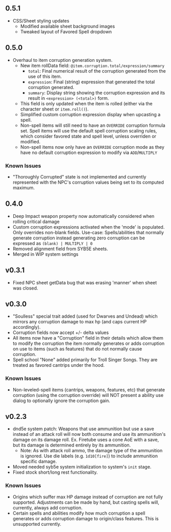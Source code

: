 ## 0.5.1
* CSS/Sheet styling updates
  * Modified available sheet background images
  * Tweaked layout of Favored Spell dropdown

## 0.5.0
* Overhaul to item corruption generation system.
  * New item rollData field: `@item.corruption.total/expression/summary`
    * `total`: Final numerical result of the corruption generated from the use of this item.
    * `expression`: Final (string) expression that generated the total corruption generated.
    * `summary`: Display string showing the corruption expression and its result in `<expression> (<total>)` form.
  * This field is only updated when the item is rolled (either via the character sheet or `item.roll()`).
  * Simplified custom corruption expression display when upcasting a spell.
  * Non-spell items will still need to have an `OVERRIDE` corruption formula set. Spell items will use the default spell corruption scaling rules, which consider favored state and spell level, unless overriden or modified.
  * Non-spell items now only have an `OVERRIDE` corruption mode as they have no default corruption expression to modify via `ADD`/`MULTIPLY`

### Known Issues
  * "Thoroughly Corrupted" state is not implemented and currently represented with the NPC's corruption values being set to its computed maximum.

## 0.4.0
* Deep Impact weapon property now automatically considered when rolling critical damage
* Custom corruption expressions activated when the 'mode' is populated. Only overrides non-blank fields. Use-case: Spells/abilities that normally generate corruption instead generating zero corruption can be expressed as ` (blank) | MULTIPLY | 0 `
* Removed alignment field from SYB5E sheets.
* Merged in WIP system settings

## v0.3.1
* Fixed NPC sheet getData bug that was erasing 'manner' when sheet was closed.

## v0.3.0
* "Soulless" special trait added (used for Dwarves and Undead) which mirrors any corruption damage to max hp (and caps current HP accordingly).
* Corruption fields now accept +/- delta values
* All items now have a "Corruption" field in their details which allow them to modify the corruption the item normally generates or adds corruption on use to items (such as features) that do not normally cause corruption.
* Spell school "None" added primarily for Troll Singer Songs. They are treated as favored cantrips under the hood.

### Known Issues
* Non-leveled-spell items (cantrips, weapons, features, etc) that generate corruption (using the corruption override) will NOT present a ability use dialog to optionally ignore the corruption gain.

## v0.2.3
* dnd5e system patch: Weapons that use ammunition but use a save instead of an attack roll will now both consume and use its ammunition's damage on its damage roll. Ex. Firetube uses a cone AoE with a save, but its damage is determined entirely by its ammunition.
  * Note: As with attack roll ammo, the damage type of the ammunition is ignored. Use die labels (e.g. `1d10[fire]`) to include ammunition specific damage.
* Moved needed syb5e system initialization to system's `init` stage.
* Fixed stock short/long rest functionality.

### Known Issues
* Origins which suffer max HP damage instead of corruption are not fully supported. Adjustments can be made by hand, but casting spells will, currently, always add corruption.
* Certain spells and abilities modify how much corruption a spell generates or adds corruption damage to origin/class features. This is unsupported currently.
